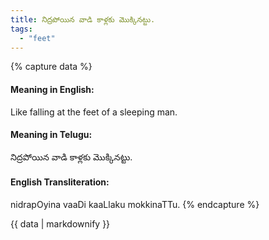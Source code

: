 ```yaml
---
title: నిద్రపోయిన వాడి కాళ్లకు మొక్కినట్టు.
tags:
  - "feet"
---
```


{% capture data %}
#### Meaning in English:
Like falling at the feet of a sleeping man.

#### Meaning in Telugu:
నిద్రపోయిన వాడి కాళ్లకు మొక్కినట్టు.

#### English Transliteration:
nidrapOyina vaaDi kaaLlaku mokkinaTTu.
{% endcapture %}

<div class="notice">{{ data | markdownify }}</div>

